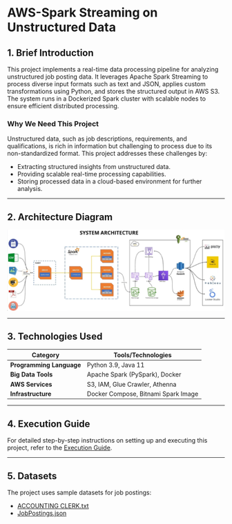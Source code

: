 # AWS-Spark Streaming on Unstructured Data

## 1. Brief Introduction
This project implements a real-time data processing pipeline for analyzing unstructured job posting data. It leverages Apache Spark Streaming to process diverse input formats such as text and JSON, applies custom transformations using Python, and stores the structured output in AWS S3. The system runs in a Dockerized Spark cluster with scalable nodes to ensure efficient distributed processing.

### **Why We Need This Project**
Unstructured data, such as job descriptions, requirements, and qualifications, is rich in information but challenging to process due to its non-standardized format. This project addresses these challenges by:
- Extracting structured insights from unstructured data.
- Providing scalable real-time processing capabilities.
- Storing processed data in a cloud-based environment for further analysis.

---

## 2. Architecture Diagram
![Architecture Diagram](https://github.com/SahilPatil2103/AWS-Spark-Streaming-on-Unstructured-Data/blob/main/Architecture%20Diagram.png)


---

## 3. Technologies Used
| **Category**           | **Tools/Technologies**                          |
|-------------------------|------------------------------------------------|
| **Programming Language** | Python 3.9, Java 11                           |
| **Big Data Tools**       | Apache Spark (PySpark), Docker |
| **AWS Services**         | S3, IAM, Glue Crawler, Athenna  |
| **Infrastructure**       | Docker Compose, Bitnami Spark Image           |

---

## 4. Execution Guide
For detailed step-by-step instructions on setting up and executing this project, refer to the [Execution Guide](EXECUTION_GUIDE.md).

---

## 5. Datasets
The project uses sample datasets for job postings:
- [ACCOUNTING CLERK.txt](https://github.com/SahilPatil2103/AWS-Spark-Streaming-on-Unstructured-Data/blob/main/Datasets/ACCOUNTING%20CLERK.txt)
- [JobPostings.json](https://github.com/SahilPatil2103/AWS-Spark-Streaming-on-Unstructured-Data/blob/main/Datasets/JobPostings.json)
